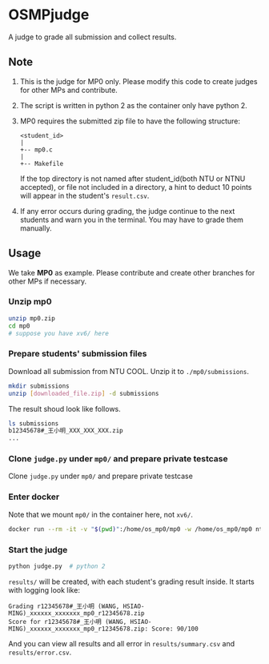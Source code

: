 # OSMPjudge
A judge to grade all submission and collect results.

## Note
1. This is the judge for MP0 only. Please modify this code to create judges for other MPs and contribute.
2. The script is written in python 2 as the container only have python 2.
3. MP0 requires the submitted zip file to have the following structure:
   
    ```
    <student_id>
    |
    +-- mp0.c
    |
    +-- Makefile
    ```

   If the top directory is not named after student_id(both NTU or NTNU accepted), or file not included in a directory, a hint to deduct 10 points will appear in the student's `result.csv`.
4. If any error occurs during grading, the judge continue to the next students and warn you in the terminal. You may have to grade them manually.

## Usage
We take **MP0** as example. Please contribute and create other branches for other MPs if necessary.

### Unzip mp0
```bash
unzip mp0.zip
cd mp0
# suppose you have xv6/ here
```

### Prepare students' submission files
Download all submission from NTU COOL. Unzip it to `./mp0/submissions`.
```bash
mkdir submissions
unzip [downloaded_file.zip] -d submissions 
```
The result shoud look like follows.
```bash
ls submissions
b12345678#_王小明_XXX_XXX_XXX.zip
...
```

### Clone `judge.py` under `mp0/` and prepare private testcase
Clone `judge.py` under `mp0/` and prepare private testcase

### Enter docker
Note that we mount `mp0/` in the container here, not `xv6/`.
```bash
docker run --rm -it -v "$(pwd)":/home/os_mp0/mp0 -w /home/os_mp0/mp0 ntuos/mp0
```

### Start the judge
```bash
python judge.py  # python 2
```
`results/` will be created, with each student's grading result inside.
It starts with logging look like:
```
Grading r12345678#_王小明 (WANG, HSIAO-MING)_xxxxxx_xxxxxxx_mp0_r12345678.zip
Score for r12345678#_王小明 (WANG, HSIAO-MING)_xxxxxx_xxxxxxx_mp0_r12345678.zip: Score: 90/100
```
And you can view all results and all error in `results/summary.csv` and `results/error.csv`.
